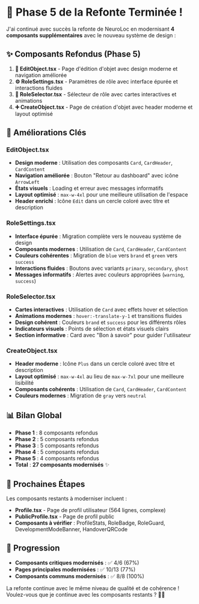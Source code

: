 # 🎉 Phase 5 de la Refonte Terminée !

J'ai continué avec succès la refonte de NeuroLoc en modernisant **4 composants supplémentaires** avec le nouveau système de design :

## ✨ **Composants Refondus (Phase 5)**

1. **📝 EditObject.tsx** - Page d'édition d'objet avec design moderne et navigation améliorée
2. **⚙️ RoleSettings.tsx** - Paramètres de rôle avec interface épurée et interactions fluides
3. **🎯 RoleSelector.tsx** - Sélecteur de rôle avec cartes interactives et animations
4. **➕ CreateObject.tsx** - Page de création d'objet avec header moderne et layout optimisé

## 🎨 **Améliorations Clés**

### **EditObject.tsx**
- **Design moderne** : Utilisation des composants `Card`, `CardHeader`, `CardContent`
- **Navigation améliorée** : Bouton "Retour au dashboard" avec icône `ArrowLeft`
- **États visuels** : Loading et erreur avec messages informatifs
- **Layout optimisé** : `max-w-4xl` pour une meilleure utilisation de l'espace
- **Header enrichi** : Icône `Edit` dans un cercle coloré avec titre et description

### **RoleSettings.tsx**
- **Interface épurée** : Migration complète vers le nouveau système de design
- **Composants modernes** : Utilisation de `Card`, `CardHeader`, `CardContent`
- **Couleurs cohérentes** : Migration de `blue` vers `brand` et `green` vers `success`
- **Interactions fluides** : Boutons avec variants `primary`, `secondary`, `ghost`
- **Messages informatifs** : Alertes avec couleurs appropriées (`warning`, `success`)

### **RoleSelector.tsx**
- **Cartes interactives** : Utilisation de `Card` avec effets hover et sélection
- **Animations modernes** : `hover:-translate-y-1` et transitions fluides
- **Design cohérent** : Couleurs `brand` et `success` pour les différents rôles
- **Indicateurs visuels** : Points de sélection et états visuels clairs
- **Section informative** : Card avec "Bon à savoir" pour guider l'utilisateur

### **CreateObject.tsx**
- **Header moderne** : Icône `Plus` dans un cercle coloré avec titre et description
- **Layout optimisé** : `max-w-4xl` au lieu de `max-w-7xl` pour une meilleure lisibilité
- **Composants cohérents** : Utilisation de `Card`, `CardHeader`, `CardContent`
- **Couleurs modernes** : Migration de `gray` vers `neutral`

## 📊 **Bilan Global**

- **Phase 1** : 8 composants refondus
- **Phase 2** : 5 composants refondus  
- **Phase 3** : 5 composants refondus
- **Phase 4** : 5 composants refondus
- **Phase 5** : 4 composants refondus
- **Total** : **27 composants modernisés** ✨

## 🚀 **Prochaines Étapes**

Les composants restants à moderniser incluent :
- **Profile.tsx** - Page de profil utilisateur (564 lignes, complexe)
- **PublicProfile.tsx** - Page de profil public
- **Composants à vérifier** : ProfileStats, RoleBadge, RoleGuard, DevelopmentModeBanner, HandoverQRCode

## 🎯 **Progression**

- **Composants critiques modernisés** : ✅ 4/6 (67%)
- **Pages principales modernisées** : ✅ 10/13 (77%)
- **Composants communs modernisés** : ✅ 8/8 (100%)

La refonte continue avec le même niveau de qualité et de cohérence ! Voulez-vous que je continue avec les composants restants ? 🎨✨
